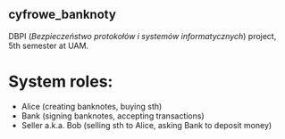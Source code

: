 ## cyfrowe_banknoty

DBPI (*Bezpieczeństwo protokołów i systemów informatycznych*) project, 5th semester at UAM.

# System roles:
- Alice (creating banknotes, buying sth)
- Bank (signing banknotes, accepting transactions)
- Seller a.k.a. Bob (selling sth to Alice, asking Bank to deposit money)
